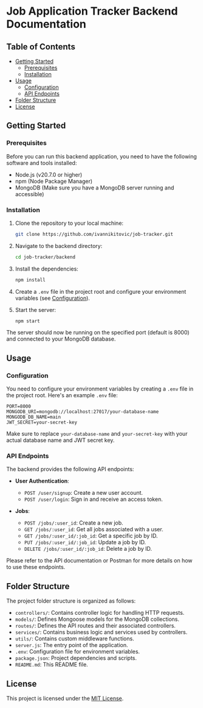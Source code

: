 # Job Application Tracker Backend Documentation

## Table of Contents

- [Getting Started](#getting-started)
  - [Prerequisites](#prerequisites)
  - [Installation](#installation)
- [Usage](#usage)
  - [Configuration](#configuration)
  - [API Endpoints](#api-endpoints)
- [Folder Structure](#folder-structure)
- [License](#license)

## Getting Started

### Prerequisites

Before you can run this backend application, you need to have the following software and tools installed:

- Node.js (v20.7.0 or higher)
- npm (Node Package Manager)
- MongoDB (Make sure you have a MongoDB server running and accessible)

### Installation

1. Clone the repository to your local machine:

   ```bash
   git clone https://github.com/ivannikitovic/job-tracker.git
   ```

2. Navigate to the backend directory:

   ```bash
   cd job-tracker/backend
   ```

3. Install the dependencies:

   ```bash
   npm install
   ```

4. Create a `.env` file in the project root and configure your environment variables (see [Configuration](#configuration)).

5. Start the server:

   ```bash
   npm start
   ```

The server should now be running on the specified port (default is 8000) and connected to your MongoDB database.

## Usage

### Configuration

You need to configure your environment variables by creating a `.env` file in the project root. Here's an example `.env` file:

```env
PORT=8000
MONGODB_URI=mongodb://localhost:27017/your-database-name
MONGODB_DB_NAME=main
JWT_SECRET=your-secret-key
```

Make sure to replace `your-database-name` and `your-secret-key` with your actual database name and JWT secret key.

### API Endpoints

The backend provides the following API endpoints:

- **User Authentication**:
  - `POST /user/signup`: Create a new user account.
  - `POST /user/login`: Sign in and receive an access token.

- **Jobs**:
  - `POST /jobs/:user_id`: Create a new job.
  - `GET /jobs/:user_id`: Get all jobs associated with a user.
  - `GET /jobs/:user_id/:job_id`: Get a specific job by ID.
  - `PUT /jobs/:user_id/:job_id`: Update a job by ID.
  - `DELETE /jobs/:user_id/:job_id`: Delete a job by ID.

Please refer to the API documentation or Postman for more details on how to use these endpoints.

## Folder Structure

The project folder structure is organized as follows:

- `controllers/`: Contains controller logic for handling HTTP requests.
- `models/`: Defines Mongoose models for the MongoDB collections.
- `routes/`: Defines the API routes and their associated controllers.
- `services/`: Contains business logic and services used by controllers.
- `utils/`: Contains custom middleware functions.
- `server.js`: The entry point of the application.
- `.env`: Configuration file for environment variables.
- `package.json`: Project dependencies and scripts.
- `README.md`: This README file.

## License

This project is licensed under the [MIT License](LICENSE.md).
